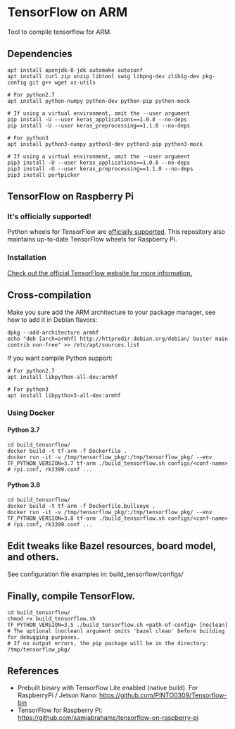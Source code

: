 # TensorFlow on ARM

Tool to compile tensorflow for ARM.

## Dependencies
```shell
apt install openjdk-8-jdk automake autoconf
apt install curl zip unzip libtool swig libpng-dev zlib1g-dev pkg-config git g++ wget xz-utils

# For python2.7
apt install python-numpy python-dev python-pip python-mock

# If using a virtual environment, omit the --user argument
pip install -U --user keras_applications==1.0.8 --no-deps
pip install -U --user keras_preprocessing==1.1.0 --no-deps

# For python3
apt install python3-numpy python3-dev python3-pip python3-mock

# If using a virtual environment, omit the --user argument
pip3 install -U --user keras_applications==1.0.8 --no-deps
pip3 install -U --user keras_preprocessing==1.1.0 --no-deps
pip3 install portpicker
```

## TensorFlow on Raspberry Pi

### It's officially supported!

Python wheels for TensorFlow are [officially supported](https://medium.com/tensorflow/tensorflow-1-9-officially-supports-the-raspberry-pi-b91669b0aa0). This repository also maintains up-to-date TensorFlow wheels for Raspberry Pi.

### Installation
[Check out the official TensorFlow website for more information.](https://www.tensorflow.org/install/install_raspbian)


## Cross-compilation
Make you sure add the ARM architecture to your package manager, see how to add it in Debian flavors:
```shell
dpkg --add-architecture armhf
echo "deb [arch=armhf] http://httpredir.debian.org/debian/ buster main contrib non-free" >> /etc/apt/sources.list
```
If you want compile Python support:
```shell
# For python2.7
apt install libpython-all-dev:armhf

# For python3
apt install libpython3-all-dev:armhf
```
### Using Docker

#### Python 3.7

```shell
cd build_tensorflow/
docker build -t tf-arm -f Dockerfile .
docker run -it -v /tmp/tensorflow_pkg/:/tmp/tensorflow_pkg/ --env TF_PYTHON_VERSION=3.7 tf-arm ./build_tensorflow.sh configs/<conf-name> # rpi.conf, rk3399.conf ...
```

#### Python 3.8

```shell
cd build_tensorflow/
docker build -t tf-arm -f Dockerfile.bullseye .
docker run -it -v /tmp/tensorflow_pkg/:/tmp/tensorflow_pkg/ --env TF_PYTHON_VERSION=3.8 tf-arm ./build_tensorflow.sh configs/<conf-name> # rpi.conf, rk3399.conf ...
```

## Edit tweaks like Bazel resources, board model, and others.
See configuration file examples in: build_tensorflow/configs/

## Finally, compile TensorFlow.
```shell
cd build_tensorflow/
chmod +x build_tensorflow.sh
TF_PYTHON_VERSION=3.5 ./build_tensorflow.sh <path-of-config> [noclean]
# The optional [noclean] argument omits 'bazel clean' before building for debugging purposes.
# If no output errors, the pip package will be in the directory: /tmp/tensorflow_pkg/
```

## References
+ Prebuilt binary with Tensorflow Lite enabled (native build). For RaspberryPi / Jetson Nano: https://github.com/PINTO0309/Tensorflow-bin
+ TensorFlow for Raspberry Pi: https://github.com/samjabrahams/tensorflow-on-raspberry-pi
